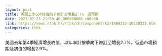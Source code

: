 ```yaml
---
layout: post
title: 美國上季GDP終值向下修訂至增長2.7%　遜預期
date: 2023-02-23 21:50:40.000000000 +08:00
link: https://news.rthk.hk/rthk/ch/component/k2/1689233-20230223.htm
categories: rthk
---
```


美國去年第4季經濟增長終值，以年率計按季向下修訂至增長2.7%，低過市場預期及初值的增長2.9%。
